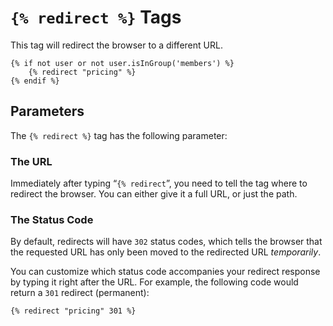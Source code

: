 # `{% redirect %}` Tags

This tag will redirect the browser to a different URL.

```twig
{% if not user or not user.isInGroup('members') %}
    {% redirect "pricing" %}
{% endif %}
```

## Parameters

The `{% redirect %}` tag has the following parameter:

### The URL

Immediately after typing “`{% redirect`”, you need to tell the tag where to redirect the browser. You can either give it a full URL, or just the path.

### The Status Code

By default, redirects will have `302` status codes, which tells the browser that the requested URL has only been moved to the redirected URL _temporarily_.

You can customize which status code accompanies your redirect response by typing it right after the URL. For example, the following code would return a `301` redirect (permanent):

```twig
{% redirect "pricing" 301 %}
```
